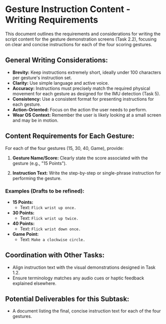 # Gesture Instruction Content - Writing Requirements

This document outlines the requirements and considerations for writing the script content for the gesture demonstration screens (Task 2.2), focusing on clear and concise instructions for each of the four scoring gestures.

## General Writing Considerations:

*   **Brevity:** Keep instructions extremely short, ideally under 100 characters per gesture's instruction set.
*   **Clarity:** Use simple language and active voice.
*   **Accuracy:** Instructions must precisely match the required physical movement for each gesture as designed for the IMU detection (Task 5).
*   **Consistency:** Use a consistent format for presenting instructions for each gesture.
*   **Action-Oriented:** Focus on the action the user needs to perform.
*   **Wear OS Context:** Remember the user is likely looking at a small screen and may be in motion.

## Content Requirements for Each Gesture:

For each of the four gestures (15, 30, 40, Game), provide:

1.  **Gesture Name/Score:** Clearly state the score associated with the gesture (e.g., "15 Points").

2.  **Instruction Text:** Write the step-by-step or single-phrase instruction for performing the gesture.

### Examples (Drafts to be refined):

*   **15 Points:**
    *   Text: `Flick wrist up once.`
*   **30 Points:**
    *   Text: `Flick wrist up twice.`
*   **40 Points:**
    *   Text: `Flick wrist down once.`
*   **Game Point:**
    *   Text: `Make a clockwise circle.`

## Coordination with Other Tasks:

*   Align instruction text with the visual demonstrations designed in Task 1.2.
*   Ensure terminology matches any audio cues or haptic feedback explained elsewhere.

## Potential Deliverables for this Subtask:

*   A document listing the final, concise instruction text for each of the four gestures. 